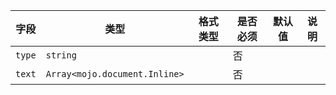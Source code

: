 | 字段 | 类型 | 格式类型 | 是否必须 | 默认值 | 说明 |
|---|---|---|---|---|---|
| `type` | `string` |  | 否 |  |
| `text` | `Array<mojo.document.Inline>` |  | 否 |  |

